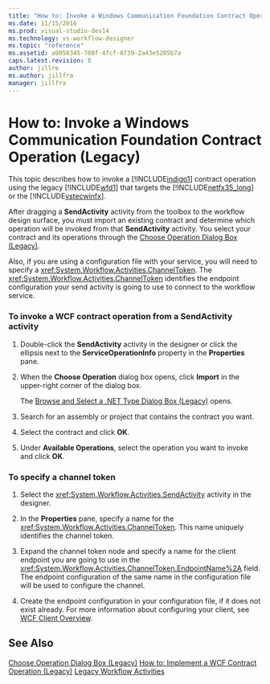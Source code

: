 ```yaml
---
title: "How to: Invoke a Windows Communication Foundation Contract Operation (Legacy) | Microsoft Docs"
ms.date: 11/15/2016
ms.prod: visual-studio-dev14
ms.technology: vs-workflow-designer
ms.topic: "reference"
ms.assetid: a9058345-708f-4fcf-8739-2a43e5285b7a
caps.latest.revision: 8
author: jillre
ms.author: jillfra
manager: jillfra
---
```

# How to: Invoke a Windows Communication Foundation Contract Operation (Legacy)
This topic describes how to invoke a [!INCLUDE[indigo1](../includes/indigo1-md.md)] contract operation using the legacy [!INCLUDE[wfd1](../includes/wfd1-md.md)] that targets the [!INCLUDE[netfx35_long](../includes/netfx35-long-md.md)] or the [!INCLUDE[vstecwinfx](../includes/vstecwinfx-md.md)].

 After dragging a **SendActivity** activity from the toolbox to the workflow design surface, you must import an existing contract and determine which operation will be invoked from that **SendActivity** activity. You select your contract and its operations through the [Choose Operation Dialog Box (Legacy)](../workflow-designer/choose-operation-dialog-box-legacy.md).

 Also, if you are using a configuration file with your service, you will need to specify a <xref:System.Workflow.Activities.ChannelToken>. The <xref:System.Workflow.Activities.ChannelToken> identifies the endpoint configuration your send activity is going to use to connect to the workflow service.

### To invoke a WCF contract operation from a SendActivity activity

1. Double-click the **SendActivity** activity in the designer or click the ellipsis next to the **ServiceOperationInfo** property in the **Properties** pane.

2. When the **Choose Operation** dialog box opens, click **Import** in the upper-right corner of the dialog box.

     The [Browse and Select a .NET Type Dialog Box (Legacy)](../workflow-designer/browse-and-select-a-dotnet-type-dialog-box-legacy.md) opens.

3. Search for an assembly or project that contains the contract you want.

4. Select the contract and click **OK**.

5. Under **Available Operations**, select the operation you want to invoke and click **OK**.

### To specify a channel token

1. Select the <xref:System.Workflow.Activities.SendActivity> activity in the designer.

2. In the **Properties** pane, specify a name for the <xref:System.Workflow.Activities.ChannelToken>. This name uniquely identifies the channel token.

3. Expand the channel token node and specify a name for the client endpoint you are going to use in the <xref:System.Workflow.Activities.ChannelToken.EndpointName%2A> field. The endpoint configuration of the same name in the configuration file will be used to configure the channel.

4. Create the endpoint configuration in your configuration file, if it does not exist already. For more information about configuring your client, see [WCF Client Overview](https://msdn.microsoft.com/library/f60d9bc5-8ade-4471-8ecf-5a07a936c82d).

## See Also
 [Choose Operation Dialog Box (Legacy)](../workflow-designer/choose-operation-dialog-box-legacy.md)
 [How to: Implement a WCF Contract Operation (Legacy)](../workflow-designer/how-to-implement-a-windows-communication-foundation-contract-operation-legacy.md)
 [Legacy Workflow Activities](../workflow-designer/legacy-workflow-activities.md)